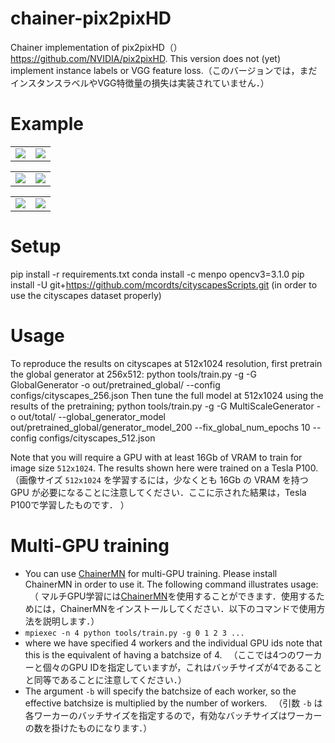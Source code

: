 # chainer-pix2pixHD
Chainer implementation of pix2pixHD（）
https://github.com/NVIDIA/pix2pixHD. 
This version does not (yet) implement instance labels or VGG feature loss.（このバージョンでは，まだインスタンスラベルやVGG特徴量の損失は実装されていません．）

# Example
<table border="0">
<tr>
<td><img src="https://github.com/rcalland/chainer-pix2pixHD/blob/master/images/37_lbl.png"></td>
<td><img src="https://github.com/rcalland/chainer-pix2pixHD/blob/master/images/440_lbl.png"></td>
</tr>
</table>

<table border="0">
<tr>
<td><img src="https://github.com/rcalland/chainer-pix2pixHD/blob/master/images/37_gen.png"></td>
<td><img src="https://github.com/rcalland/chainer-pix2pixHD/blob/master/images/440_gen.png"></td>
</tr>
</table>

<table border="0">
<tr>
<td><img src="https://github.com/rcalland/chainer-pix2pixHD/blob/master/images/37_img.png"></td>
<td><img src="https://github.com/rcalland/chainer-pix2pixHD/blob/master/images/440_img.png"></td>
</tr>
</table>
 
# Setup
pip install -r requirements.txt
conda install -c menpo opencv3=3.1.0
pip install -U git+https://github.com/mcordts/cityscapesScripts.git (in order to use the cityscapes dataset properly)
# Usage
To reproduce the results on cityscapes at 512x1024 resolution, first pretrain the global generator at 256x512:
python tools/train.py -g <gpu> -G GlobalGenerator -o out/pretrained_global/ --config configs/cityscapes_256.json
Then tune the full model at 512x1024 using the results of the pretraining;
python tools/train.py -g <gpu> -G MultiScaleGenerator -o out/total/ --global_generator_model out/pretrained_global/generator_model_200 --fix_global_num_epochs 10 --config configs/cityscapes_512.json
 
Note that you will require a GPU with at least 16Gb of VRAM to train for image size `512x1024`. The results shown here were trained on a Tesla P100.  （画像サイズ `512x1024` を学習するには，少なくとも 16Gb の VRAM を持つ GPU が必要になることに注意してください．ここに示された結果は，Tesla P100で学習したものです． ）

# Multi-GPU training
* You can use [ChainerMN](https://github.com/chainer/chainermn) for multi-GPU training. Please install ChainerMN in order to use it. The following command illustrates usage:
　（ マルチGPU学習には[ChainerMN](https://github.com/chainer/chainermn)を使用することができます．使用するためには，ChainerMNをインストールしてください．以下のコマンドで使用方法を説明します．）
* `mpiexec -n 4 python tools/train.py -g 0 1 2 3 ...`
* where we have specified 4 workers and the individual GPU ids note that this is the equivalent of having a batchsize of 4. 
　（ここでは4つのワーカーと個々のGPU IDを指定していますが，これはバッチサイズが4であることと同等であることに注意してください．）
* The argument `-b` will specify the batchsize of each worker, so the effective batchsize is multiplied by the number of workers.
　（引数 `-b` は各ワーカーのバッチサイズを指定するので，有効なバッチサイズはワーカーの数を掛けたものになります．）
